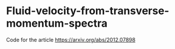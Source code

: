 # Fluid-velocity-from-transverse-momentum-spectra
Code for the article https://arxiv.org/abs/2012.07898
